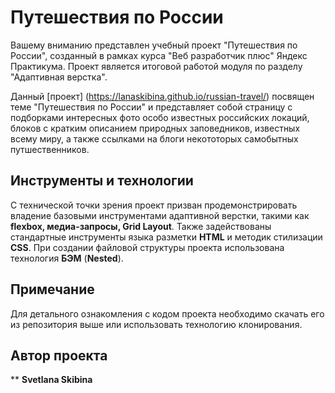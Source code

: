 # Путешествия по России

Вашему вниманию представлен учебный проект "Путешествия по России", созданный в рамках курса "Веб разработчик плюс" Яндекс Практикума. 
Проект является итоговой работой модуля по разделу "Адаптивная верстка". 
  
Данный [проект] (https://lanaskibina.github.io/russian-travel/) посвящен теме "Путешествия по России" и представляет собой страницу с подборками интересных фото особо известных российских локаций, блоков с кратким описанием природных заповедников, известных всему миру, а также ссылками на блоги некототорых самобытных путшественников.

## Инструменты и технологии

С технической точки зрения проект призван продемонстрировать владение базовыми инструментами адаптивной верстки, такими как **flexbox, медиа-запросы, Grid Layout**. Также задействованы стандартные инструменты языка разметки **HTML** и методик стилизации **CSS**. При создании файловой структуры проекта использована технология **БЭМ** (**Nested**). 

## Примечание  

Для детального ознакомления с кодом проекта необходимо скачать его из репозитория выше или использовать технологию клонирования.
 
## Автор проекта 

** **Svetlana Skibina**  

